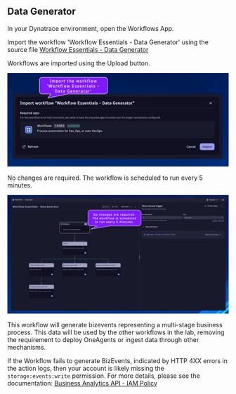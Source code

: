 ## Data Generator

In your Dynatrace environment, open the Workflows App.

Import the workflow 'Workflow Essentials - Data Generator' using the source file [Workflow Essentials - Data Generator](https://github.com/dynatrace-wwse/enablement-workflow-essentials/blob/main/lab-guide/assets/dt_wftpl_workflow_essentials_data_generator.yaml)

Workflows are imported using the Upload button.

![../../../assets/images/01-import-data-generator.png](../../../assets/images/01-import-data-generator.png)

No changes are required.  The workflow is scheduled to run every 5 minutes.

![../../../assets/images/01-data-generator-workflow.png](../../../assets/images/01-data-generator-workflow.png)

This workflow will generate bizevents representing a multi-stage business process.  This data will be used by the other workflows in the lab, removing the requirement to deploy OneAgents or ingest data through other mechanisms.

If the Workflow fails to generate BizEvents, indicated by HTTP 4XX errors in the action logs, then your account is likely missing the `storage:events:write` permission.  For more details, please see the documentation: [Business Analytics API - IAM Policy](https://docs.dynatrace.com/docs/observe/business-analytics/ba-api-ingest#iam-policy)
